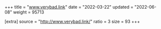 +++
title = "www.verybad.link"
date = "2022-03-22"
updated = "2022-06-08"
weight = 95713

[extra]
source = "http://www.verybad.link/"
ratio = 3
size = 93
+++
